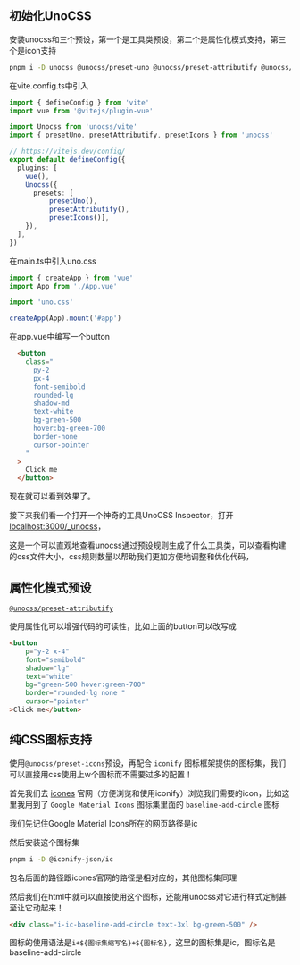 ## 初始化UnoCSS

安装unocss和三个预设，第一个是工具类预设，第二个是属性化模式支持，第三个是icon支持

```bash
pnpm i -D unocss @unocss/preset-uno @unocss/preset-attributify @unocss/preset-icons
```

在vite.config.ts中引入

```ts
import { defineConfig } from 'vite'
import vue from '@vitejs/plugin-vue'

import Unocss from 'unocss/vite'
import { presetUno, presetAttributify, presetIcons } from 'unocss'

// https://vitejs.dev/config/
export default defineConfig({
  plugins: [
    vue(),
    Unocss({
      presets: [
          presetUno(), 
          presetAttributify(), 
          presetIcons()],
    }),
  ],
})

```

在main.ts中引入uno.css

```ts
import { createApp } from 'vue'
import App from './App.vue'

import 'uno.css'

createApp(App).mount('#app')
```

在app.vue中编写一个button

```html
  <button
    class="
      py-2
      px-4
      font-semibold
      rounded-lg
      shadow-md
      text-white
      bg-green-500
      hover:bg-green-700
      border-none
      cursor-pointer
    "
  >
    Click me
  </button>
```

现在就可以看到效果了。

接下来我们看一个打开一个神奇的工具UnoCSS Inspector，打开[localhost:3000/_unocss](https://link.juejin.cn/?target=http%3A%2F%2Flocalhost%3A3000%2F__unocss%23%2F)，

这是一个可以直观地查看unocss通过预设规则生成了什么工具类，可以查看构建的css文件大小，css规则数量以帮助我们更加方便地调整和优化代码，



## 属性化模式预设

[`@unocss/preset-attributify`](https://github.com/unocss/unocss/tree/main/packages/preset-attributify)

使用属性化可以增强代码的可读性，比如上面的button可以改写成

```html
<button
    p="y-2 x-4"
    font="semibold"
    shadow="lg"
    text="white"
    bg="green-500 hover:green-700"
    border="rounded-lg none "
    cursor="pointer"
>Click me</button>
```



## 纯CSS图标支持

使用`@unocss/preset-icons`预设，再配合 `iconify` 图标框架提供的图标集，我们可以直接用css使用上w个图标而不需要过多的配置！

首先我们去 [icones](https://icones.js.org/) 官网（方便浏览和使用iconify）浏览我们需要的icon，比如这里我用到了 `Google Material Icons` 图标集里面的 `baseline-add-circle` 图标

我们先记住Google Material Icons所在的网页路径是ic

然后安装这个图标集

```bash
pnpm i -D @iconify-json/ic
```

包名后面的路径跟icones官网的路径是相对应的，其他图标集同理

然后我们在html中就可以直接使用这个图标，还能用unocss对它进行样式定制甚至让它动起来！

```html
<div class="i-ic-baseline-add-circle text-3xl bg-green-500" />
```

图标的使用语法是`i+${图标集缩写名}+${图标名}`，这里的图标集是ic，图标名是baseline-add-circle







<div class="i-ic-baseline-add-circle text-3xl bg-green-500" />